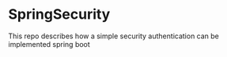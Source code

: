 # SpringSecurity
This repo describes how a simple  security authentication can be implemented spring boot
